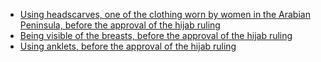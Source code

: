 - [Using headscarves, one of the clothing worn by women in the Arabian Peninsula, before the approval of the hijab ruling](https://quran.com/24/31)
- [Being visible of the breasts, before the approval of the hijab ruling](https://quran.com/24/31)
- [Using anklets, before the approval of the hijab ruling](https://quran.com/24/31)

